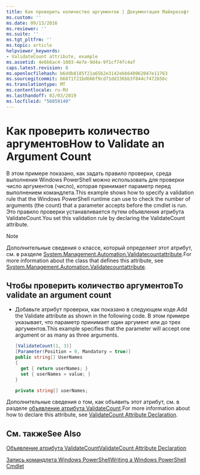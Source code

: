 ```yaml
---
title: Как проверить количество аргументов | Документация Майкрософт
ms.custom: ''
ms.date: 09/13/2016
ms.reviewer: ''
ms.suite: ''
ms.tgt_pltfrm: ''
ms.topic: article
helpviewer_keywords:
- ValidateCount attribute, example
ms.assetid: 4e6b6ac4-1003-4e7e-9d4a-9f1cf74fc4af
caps.latest.revision: 8
ms.openlocfilehash: b6ddb8185f21a65b2e3142ebb640962047e11763
ms.sourcegitcommit: b6871f21bd666f9cd71dd336bb3f844cf472b56c
ms.translationtype: MT
ms.contentlocale: ru-RU
ms.lasthandoff: 02/03/2019
ms.locfileid: "56859140"
---
```

# <a name="how-to-validate-an-argument-count"></a><span data-ttu-id="f3a25-102">Как проверить количество аргументов</span><span class="sxs-lookup"><span data-stu-id="f3a25-102">How to Validate an Argument Count</span></span>

<span data-ttu-id="f3a25-103">В этом примере показано, как задать правило проверки, среда выполнения Windows PowerShell можно использовать для проверки число аргументов (число), которая принимает параметр перед выполнением командлета.</span><span class="sxs-lookup"><span data-stu-id="f3a25-103">This example shows how to specify a validation rule that the Windows PowerShell runtime can use to check the number of arguments (the count) that a parameter accepts before the cmdlet is run.</span></span> <span data-ttu-id="f3a25-104">Это правило проверки устанавливается путем объявления атрибута ValidateCount.</span><span class="sxs-lookup"><span data-stu-id="f3a25-104">You set this validation rule by declaring the ValidateCount attribute.</span></span>

> [!NOTE]
> <span data-ttu-id="f3a25-105">Дополнительные сведения о классе, который определяет этот атрибут, см. в разделе [System.Management.Automation.Validatecountattribute](/dotnet/api/System.Management.Automation.ValidateCountAttribute).</span><span class="sxs-lookup"><span data-stu-id="f3a25-105">For more information about the class that defines this attribute, see [System.Management.Automation.Validatecountattribute](/dotnet/api/System.Management.Automation.ValidateCountAttribute).</span></span>

## <a name="to-validate-an-argument-count"></a><span data-ttu-id="f3a25-106">Чтобы проверить количество аргументов</span><span class="sxs-lookup"><span data-stu-id="f3a25-106">To validate an argument count</span></span>

- <span data-ttu-id="f3a25-107">Добавьте атрибут проверки, как показано в следующем коде.</span><span class="sxs-lookup"><span data-stu-id="f3a25-107">Add the Validate attribute as shown in the following code.</span></span> <span data-ttu-id="f3a25-108">В этом примере указывает, что параметр принимает один аргумент или до трех аргументов.</span><span class="sxs-lookup"><span data-stu-id="f3a25-108">This example specifies that the parameter will accept one argument or as many as three arguments.</span></span>

    ```csharp
    [ValidateCount(1, 3)]
    [Parameter(Position = 0, Mandatory = true)]
    public string[] UserNames
    {
      get { return userNames; }
      set { userNames = value; }
    }

    private string[] userNames;
    ```

<span data-ttu-id="f3a25-109">Дополнительные сведения о том, как объявить этот атрибут, см. в разделе [объявление атрибута ValidateCount](./validatecount-attribute-declaration.md).</span><span class="sxs-lookup"><span data-stu-id="f3a25-109">For more information about how to declare this attribute, see [ValidateCount Attribute Declaration](./validatecount-attribute-declaration.md).</span></span>

## <a name="see-also"></a><span data-ttu-id="f3a25-110">См. также</span><span class="sxs-lookup"><span data-stu-id="f3a25-110">See Also</span></span>

[<span data-ttu-id="f3a25-111">Объявление атрибута ValidateCount</span><span class="sxs-lookup"><span data-stu-id="f3a25-111">ValidateCount Attribute Declaration</span></span>](./validatecount-attribute-declaration.md)

[<span data-ttu-id="f3a25-112">Запись командлета Windows PowerShell</span><span class="sxs-lookup"><span data-stu-id="f3a25-112">Writing a Windows PowerShell Cmdlet</span></span>](./writing-a-windows-powershell-cmdlet.md)
